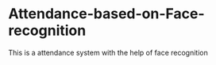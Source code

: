 # Attendance-based-on-Face-recognition
This is a attendance system with the help of face recognition
